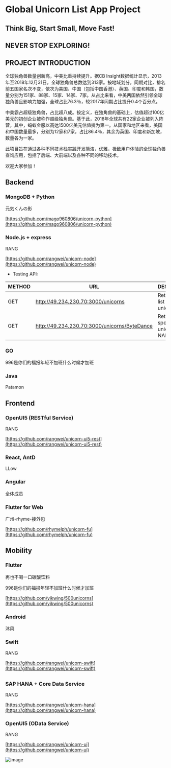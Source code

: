# Global Unicorn List App Project

## Think Big, Start Small, Move Fast!
## NEVER STOP EXPLORING!

## PROJECT INTRODUCTION
全球独角兽数量创新高，中美比重持续提升。据CB Insight数据统计显示，2013年至2018年12月31日，全球独角兽总数达到313家。按地域划分，同期对比，排名前五国家名次不变，依次为美国、中国（包括中国香港）、英国、印度和韩国，数量分别为151家、88家、15家、14家、7家。从占比来看，中美两国依然引领全球独角兽且影响力加强，全球占比76.3％，较2017年同期占比提升0.4个百分点。

中美霸占超级独角兽，占比超八成。按定义，在独角兽的基础上，估值超过100亿美元的初创企业被称作超级独角兽。基于此，2018年全球共有22家企业被列入阵营，其中，蚂蚁金服以高达1500亿美元估值排为第一。从国家和地区来看，美国和中国数量最多，分别为12家和7家，占比86.4％，其余为英国、印度和新加坡，数量各为一家。

此项目旨在通过各种不同技术栈实践开发简洁，优雅，极致用户体验的全球独角兽查询应用，包括了后端、大前端以及各种不同的移动技术。

欢迎大家参加！

## Backend

### MongoDB + Python 

元気くんの影

[https://github.com/mago960806/unicorn-python](https://github.com/mago960806/unicorn-python)

### Node.js + express

RANG 

[https://github.com/rangwei/unicorn-node](https://github.com/rangwei/unicorn-node)

- Testing API:

METHOD | URL | DESCRIPTION
---|---|---
GET | http://49.234.230.70:3000/unicorns | Retrieves a list of unicorns
GET | http://49.234.230.70:3000/unicorns/ByteDance | Retrieves a specific unicorn by NAME

### GO

996是你们的福报年轻不加班什么时候才加班

### Java

Patamon

## Frontend

### OpenUI5 (RESTful Service)

RANG

[https://github.com/rangwei/unicorn-ui5-rest](https://github.com/rangwei/unicorn-ui5-rest)


### React, AntD

LLow

### Angular

全体成员

### Flutter for Web

广州-rhyme-接外包

[https://github.com/rhymelph/unicorn-fu](https://github.com/rhymelph/unicorn-fu)

## Mobility

### Flutter

再也不喝一口碳酸饮料

996是你们的福报年轻不加班什么时候才加班

[https://github.com/yikwing/500unicorns](https://github.com/yikwing/500unicorns)

### Android

沐风

### Swift

RANG

[https://github.com/rangwei/unicorn-swift](https://github.com/rangwei/unicorn-swift)

## 

### SAP HANA + Core Data Service

RANG 

[https://github.com/rangwei/unicorn-hana](https://github.com/rangwei/unicorn-hana)

### OpenUI5 (OData Service)

RANG 

[https://github.com/rangwei/unicorn-ui](https://github.com/rangwei/unicorn-ui)



![image](https://img-blog.csdnimg.cn/20190813213407581.jpg)
